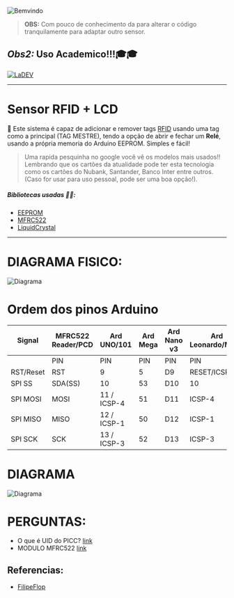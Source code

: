 ![Bemvindo](https://i.imgur.com/yYFkdUL.jpg)

> **OBS:** Com pouco de conhecimento da para alterar o código tranquilamente para adaptar outro sensor.

## _Obs2:_ Uso Academico!!!🎓🎓

[![LaDEV](https://i.imgur.com/mzHsMye.jpg)](https://www.linkedin.com/in/laércio-bubiak-3b974a179/)

---

# Sensor RFID + LCD

📰 Este sistema é capaz de adicionar e remover tags [RFID](https://www.google.com/search?q=tags+rfid&tbm=isch&ved=2ahUKEwiSu4Xl-4XrAhUgCbkGHcuOBqMQ2-cCegQIABAA&oq=tags+rfid&gs_lcp=CgNpbWcQAzICCAAyBAgAEB4yBggAEAgQHjIGCAAQCBAeMgYIABAIEB4yBggAEAgQHjIGCAAQCBAeMgYIABAIEB4yBggAEAgQHjIGCAAQCBAeOgQIIxAnOgQIABBDOgUIABCxAzoHCAAQsQMQQzoHCCMQ6gIQJzoICAAQsQMQgwFQ0PabAViih5wBYI-InAFoA3AAeACAAccBiAG_CpIBBDIuMTCYAQCgAQGqAQtnd3Mtd2l6LWltZ7ABCsABAQ&sclient=img&ei=Z6UrX9LrKaCS5OUPy52amAo&bih=1010&biw=1818&client=opera&hs=Rex&hl=pt-BR) usando uma tag como a principal (TAG MESTRE), tendo a opção de abrir e fechar um **Relé**, usando a própria memoria do Arduino EEPROM. Simples e fácil!

> Uma rapida pesquinha no google você vê os modelos mais usados!! Lembrando que os cartões da atualidade pode ter esta tecnologia como os cartões do Nubank, Santander, Banco Inter entre outros. (Caso for usar para uso pessoal, pode ser uma boa opção!).

##### Bibliotecas usadas 👨‍🔧:

- [EEPROM](https://www.arduino.cc/en/Reference/EEPROM)
- [MFRC522](https://www.arduinolibraries.info/libraries/mfrc522)
- [LiquidCrystal](https://www.arduino.cc/en/Reference/LiquidCrystal)

---

# DIAGRAMA FISICO:

![Diagrama](https://i.imgur.com/Ec4t3ww.png)

# Ordem dos pinos Arduino

| Signal    | MFRC522 Reader/PCD | Ard UNO/101 | Ard Mega | Ard Nano v3 | Ard Leonardo/Micro | Arduino Pro Micro |
| --------- | ------------------ | ----------- | -------- | ----------- | ------------------ | ----------------- |
|           | PIN                | PIN         | PIN      | PIN         | PIN                | PIN               |
| RST/Reset | RST                | 9           | 5        | D9          | RESET/ICSP-5       | RST               |
| SPI SS    | SDA(SS)            | 10          | 53       | D10         | 10                 | 10                |
| SPI MOSI  | MOSI               | 11 / ICSP-4 | 51       | D11         | ICSP-4             | 16                |
| SPI MISO  | MISO               | 12 / ICSP-1 | 50       | D12         | ICSP-1             | 14                |
| SPI SCK   | SCK                | 13 / ICSP-3 | 52       | D13         | ICSP-3             | 15                |

# DIAGRAMA

![Diagrama](https://i.imgur.com/Ztu0RC9.png)

# PERGUNTAS:

- O que é UID do PICC? [link](https://www.youtube.com/watch?v=0rlgIs1EUe0)
- MODULO MFRC522 [link](https://portal.vidadesilicio.com.br/modulo-rfid-rc522-mifare/)

## Referencias:

- [FilipeFlop](https://www.filipeflop.com/blog/controle-acesso-leitor-rfid-arduino/)

